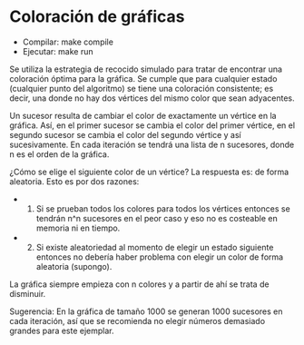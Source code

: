 
# Coloración de gráficas

- Compilar: make compile
- Ejecutar: make run

Se utiliza la estrategia de recocido simulado para tratar de encontrar una coloración óptima para la gráfica. Se cumple que para cualquier estado (cualquier punto del algoritmo) se tiene una coloración consistente; es decir, una donde no hay dos vértices del mismo color que sean adyacentes.

Un sucesor resulta de cambiar el color de exactamente un vértice en la gráfica. Así, en el primer sucesor se cambia el color del primer vértice, en el segundo sucesor se cambia el color del segundo vértice y así sucesivamente. En cada iteración se tendrá una lista de n sucesores, donde n es el orden de la gráfica.

¿Cómo se elige el siguiente color de un vértice? La respuesta es: de forma aleatoria. Esto es por dos razones:
- 1) Si se prueban todos los colores para todos los vértices entonces se tendrán n^n sucesores en el peor caso y eso no es costeable en memoria ni en tiempo.
- 2) Si existe aleatoriedad al momento de elegir un estado siguiente entonces no debería haber problema con elegir un color de forma aleatoria (supongo).

La gráfica siempre empieza con n colores y a partir de ahí se trata de disminuir.

Sugerencia: En la gráfica de tamaño 1000 se generan 1000 sucesores en cada iteración, así que se recomienda no elegir números demasiado grandes para este ejemplar.
